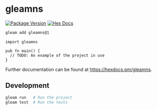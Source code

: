# gleamns

[![Package Version](https://img.shields.io/hexpm/v/gleamns)](https://hex.pm/packages/gleamns)
[![Hex Docs](https://img.shields.io/badge/hex-docs-ffaff3)](https://hexdocs.pm/gleamns/)

```sh
gleam add gleamns@1
```
```gleam
import gleamns

pub fn main() {
  // TODO: An example of the project in use
}
```

Further documentation can be found at <https://hexdocs.pm/gleamns>.

## Development

```sh
gleam run   # Run the project
gleam test  # Run the tests
```
